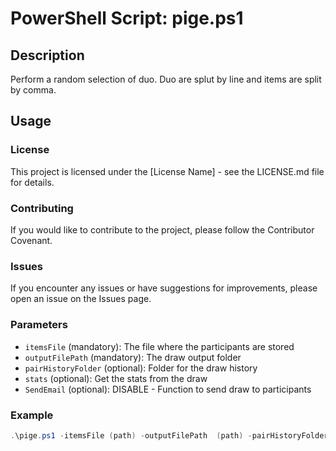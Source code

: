 # PowerShell Script: pige.ps1

## Description
Perform a random selection of duo. Duo are splut by line and items are split by comma. 

## Usage

### License
This project is licensed under the [License Name] - see the LICENSE.md file for details.

### Contributing
If you would like to contribute to the project, please follow the Contributor Covenant.

### Issues
If you encounter any issues or have suggestions for improvements, please open an issue on the Issues page.

### Parameters

- `itemsFile` (mandatory): The file where the participants are stored
- `outputFilePath` (mandatory): The draw output folder
- `pairHistoryFolder` (optional): Folder for the draw history
- `stats` (optional): Get the stats from the draw
- `SendEmail` (optional): DISABLE - Function to send draw to participants

### Example

```powershell
.\pige.ps1 -itemsFile (path) -outputFilePath  (path) -pairHistoryFolder (path)





